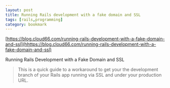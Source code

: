 ```yaml
---
layout: post
title: Running Rails development with a fake domain and SSL
tags: [rails,programming]
category: bookmark
---
```


[https://blog.cloud66.com/running-rails-development-with-a-fake-domain-and-ssl](hhttps://blog.cloud66.com/running-rails-development-with-a-fake-domain-and-ssl)

Running Rails Development with a Fake Domain and SSL

> This is a quick guide to a workaround to get your the development branch of your Rails app running via SSL and under your production URL.
